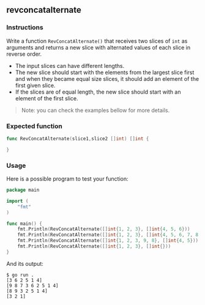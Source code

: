 ## revconcatalternate

### Instructions

Write a function `RevConcatAlternate()` that receives two slices of `int` as arguments and returns a new slice with alternated values of each slice in reverse order.

- The input slices can have different lengths.
- The new slice should start with the elements from the largest slice first and when they became equal size slices, it should add an element of the first given slice.
- If the slices are of equal length, the new slice should start with an element of the first slice.

> Note: you can check the examples bellow for more details.

### Expected function

```go
func RevConcatAlternate(slice1,slice2 []int) []int {

}
```

### Usage

Here is a possible program to test your function:

```go
package main

import (
	"fmt"
)

func main() {
	fmt.Println(RevConcatAlternate([]int{1, 2, 3}, []int{4, 5, 6}))
	fmt.Println(RevConcatAlternate([]int{1, 2, 3}, []int{4, 5, 6, 7, 8, 9}))
	fmt.Println(RevConcatAlternate([]int{1, 2, 3, 9, 8}, []int{4, 5}))
	fmt.Println(RevConcatAlternate([]int{1, 2, 3}, []int{}))
}
```

And its output:

```console
$ go run .
[3 6 2 5 1 4]
[9 8 7 3 6 2 5 1 4]
[8 9 3 2 5 1 4]
[3 2 1]
```
